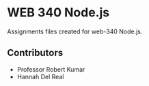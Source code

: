 # WEB 340 Node.js
Assignments files created for web-340 Node.js.
## Contributors
* Professor Robert Kumar
* Hannah Del Real
